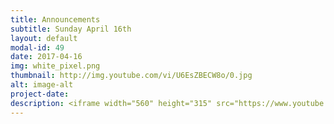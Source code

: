 ```yaml
---
title: Announcements
subtitle: Sunday April 16th
layout: default
modal-id: 49
date: 2017-04-16
img: white_pixel.png
thumbnail: http://img.youtube.com/vi/U6EsZBECW8o/0.jpg
alt: image-alt
project-date:
description: <iframe width="560" height="315" src="https://www.youtube.com/embed/U6EsZBECW8o" frameborder="0" allowfullscreen></iframe>
---
```

